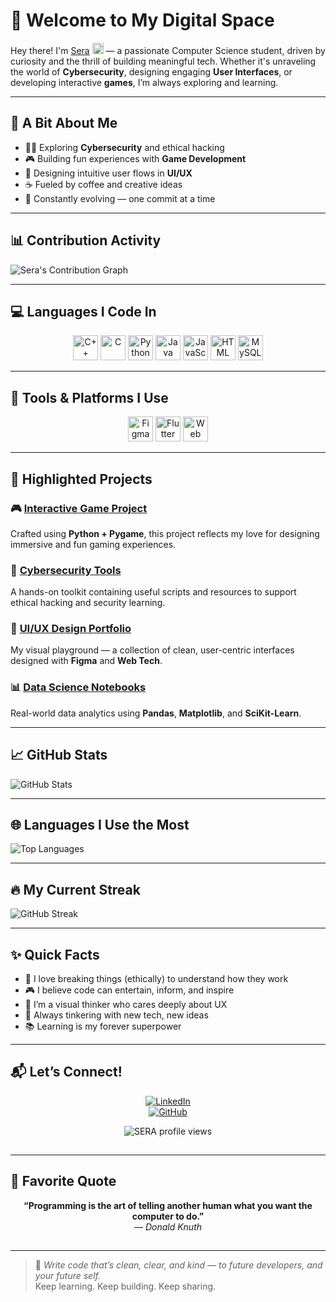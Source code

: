    # 🌌 Welcome to My Digital Space

Hey there! I'm <a href="https://www.linkedin.com/in/sera-liz-david-6842a8327">Sera</a> <img src="https://media.giphy.com/media/hvRJCLFzcasrR4ia7z/giphy.gif" width="18px"> — a passionate Computer Science student, driven by curiosity and the thrill of building meaningful tech. Whether it's unraveling the world of **Cybersecurity**, designing engaging **User Interfaces**, or developing interactive **games**, I’m always exploring and learning.

---
   
## 🌱 A Bit About Me

- 👩‍💻 Exploring **Cybersecurity** and ethical hacking
- 🎮 Building fun experiences with **Game Development**
- 🎨 Designing intuitive user flows in **UI/UX**
- ☕ Fueled by coffee and creative ideas
- 🚀 Constantly evolving — one commit at a time

---

## 📊 Contribution Activity

![Sera's Contribution Graph](https://github-readme-activity-graph.vercel.app/graph?username=sera-liz&theme=merko&height=300)

---

## 💻 Languages I Code In

<p align="center">
  <img src="https://img.icons8.com/color/48/000000/c-plus-plus-logo.png" alt="C++" width="40" height="40"/>
  <img src="https://img.icons8.com/color/48/000000/c-programming.png" alt="C" width="40" height="40"/>
  <img src="https://img.icons8.com/color/48/000000/python.png" alt="Python" width="40" height="40"/>
  <img src="https://img.icons8.com/color/48/000000/java-coffee-cup-logo.png" alt="Java" width="40" height="40"/>
  <img src="https://img.icons8.com/color/48/000000/javascript.png" alt="JavaScript" width="40" height="40"/>
  <img src="https://img.icons8.com/color/48/000000/html-5--v1.png" alt="HTML" width="40" height="40"/>
  <img src="https://img.icons8.com/color/48/000000/mysql-logo.png" alt="MySQL" width="40" height="40"/>
</p>

---

## 🧰 Tools & Platforms I Use

<p align="center">
  <img src="https://img.icons8.com/color/48/000000/figma.png" alt="Figma" width="40" height="40"/>
  <img src="https://img.icons8.com/color/48/000000/flutter.png" alt="Flutter" width="40" height="40"/>
  <img src="https://img.icons8.com/color/48/000000/web-design.png" alt="Web Design" width="40" height="40"/>
</p>

---

## 🌟 Highlighted Projects

### 🎮 [Interactive Game Project](https://github.com/SERA-USERNAME)
Crafted using **Python + Pygame**, this project reflects my love for designing immersive and fun gaming experiences.

### 🔐 [Cybersecurity Tools](https://github.com/SERA-USERNAME)
A hands-on toolkit containing useful scripts and resources to support ethical hacking and security learning.

### 🎨 [UI/UX Design Portfolio](https://github.com/SERA-USERNAME)
My visual playground — a collection of clean, user-centric interfaces designed with **Figma** and **Web Tech**.

### 📊 [Data Science Notebooks](https://github.com/SERA-USERNAME/Data-Science)
Real-world data analytics using **Pandas**, **Matplotlib**, and **SciKit-Learn**.

---

## 📈 GitHub Stats

![GitHub Stats](https://github-readme-stats.vercel.app/api?username=sera-liz&show_icons=true&theme=merko)

---

## 🌐 Languages I Use the Most

![Top Languages](https://github-readme-stats.vercel.app/api/top-langs/?username=sera-liz&layout=compact&theme=merko)

---

## 🔥 My Current Streak

![GitHub Streak](https://streak-stats.demolab.com/?user=sera-liz&theme=merko)

---

## ✨ Quick Facts

- 🧩 I love breaking things (ethically) to understand how they work  
- 🎮 I believe code can entertain, inform, and inspire  
- 🎯 I’m a visual thinker who cares deeply about UX  
- 🤖 Always tinkering with new tech, new ideas  
- 📚 Learning is my forever superpower  

---

## 📬 Let’s Connect!

<div align="center">

[![LinkedIn](https://img.shields.io/badge/LinkedIn-0A66C2?style=for-the-badge&logo=linkedin&logoColor=white)](https://linkedin.com/in/sera-liz-david-6842a8327)  
[![GitHub](https://img.shields.io/badge/GitHub-181717?style=for-the-badge&logo=github&logoColor=white)](https://github.com/sera-liz)

<p align="center">
  <img src="https://komarev.com/ghpvc/?username=SERA-USERNAME&label=Profile%20views&color=blueviolet&style=flat" alt="SERA profile views" />
</p>

<img src="https://www.animatedimages.org/data/media/562/animated-line-image-0324.gif" height="1px" width="100%" />

</div>

---

## 🧠 Favorite Quote

<div align="center">

**“Programming is the art of telling another human what you want the computer to do.”**  
— *Donald Knuth*

</div>

<img src="https://www.animatedimages.org/data/media/562/animated-line-image-0324.gif" height="1px" width="100%"/>

---

> 📝 *Write code that’s clean, clear, and kind — to future developers, and your future self.*  
> Keep learning. Keep building. Keep sharing.


